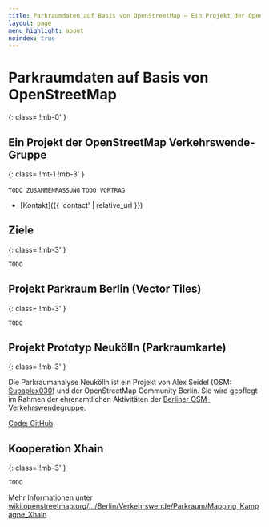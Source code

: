 ```yaml
---
title: Parkraumdaten auf Basis von OpenStreetMap — Ein Projekt der OpenStreetMap Verkehrswende-Gruppe
layout: page
menu_highlight: about
noindex: true
---
```


<div class="notice mb-12">

# Parkraumdaten auf Basis von OpenStreetMap
{: class='!mb-0' }
## Ein Projekt der OpenStreetMap Verkehrswende-Gruppe
{: class='!mt-1 !mb-3' }

`TODO ZUSAMMENFASSUNG`
`TODO VORTRAG`

- [Kontakt]({{ 'contact' | relative_url }})

</div>

## Ziele
{: class='!mb-3' }

`TODO`

<div id="project-vector-tiles" class="target:notice target:bg-purple-100">

## Projekt Parkraum Berlin (Vector Tiles)
{: class='!mb-3' }

`TODO`

</div>
<div id="project-prototype-neukoelln" class="target:notice target:bg-purple-100">

## Projekt Prototyp Neukölln (Parkraumkarte)
{: class='!mb-3' }

Die Parkraumanalyse Neukölln ist ein Projekt von Alex Seidel (OSM: [Supaplex030](https://www.openstreetmap.org/user/Supaplex030/)) und der OpenStreetMap Community Berlin. Sie wird gepflegt im Rahmen der ehrenamtlichen Aktivitäten der [Berliner OSM-Verkehrswendegruppe](https://wiki.openstreetmap.org/wiki/Berlin/Verkehrswende).

[Code: GitHub](https://github.com/SupaplexOSM/strassenraumkarte-neukoelln/)

</div>

## Kooperation Xhain
{: class='!mb-3' }

`TODO`

Mehr Informationen unter [wiki.openstreetmap.org/…/Berlin/Verkehrswende/Parkraum/Mapping_Kampagne_Xhain](https://wiki.openstreetmap.org/wiki/Berlin/Verkehrswende/Parkraum/Mapping_Kampagne_Xhain)
